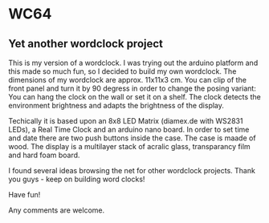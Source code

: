 # WC64
## Yet another wordclock project

This is my version of a wordclock. I was trying out the arduino platform and this made so much fun, so I decided to build my own wordclock. The dimensions of my wordclock are approx. 11x11x3 cm. You can clip of the front panel and turn it by 90 degress 
in order to change the posing variant: You can hang the clock on the wall or set it on a shelf. The clock detects
the environment brightness and adapts the brightness of the display.

Techically it is based upon an 8x8 LED Matrix (diamex.de with WS2831 LEDs), a Real Time Clock and an arduino nano board. In order to set time and date there are two push buttons inside the case. The case is maade of wood. The display is a multilayer stack of acralic glass, transparancy film and hard foam board.

I found several ideas browsing the net for other wordclock projects. Thank you guys - keep on building word clocks!

Have fun!

Any comments are welcome.
